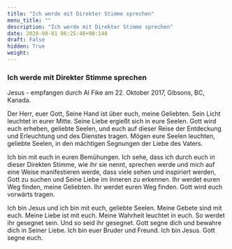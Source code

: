 ```yaml
---
title: "Ich werde mit Direkter Stimme sprechen"
menu_title: ""
description: "Ich werde mit Direkter Stimme sprechen"
date: 2020-08-01 06:25:48+00:148
draft: False
hidden: True
weight:
---
```

### Ich werde mit Direkter Stimme sprechen

Jesus - empfangen durch Al Fike am 22. Oktober 2017, Gibsons, BC, Kanada.

Der Herr, euer Gott, Seine Hand ist über euch, meine Geliebten. Sein Licht leuchtet in eurer Mitte. Seine Liebe ergießt sich in eure Seelen. Gott wird euch erheben, geliebte Seelen, und euch auf dieser Reise der Entdeckung und Erleuchtung und des Dienstes tragen. Mögen eure Seelen leuchten, geliebte Seelen, in den mächtigen Segnungen der Liebe des Vaters.

Ich bin mit euch in euren Bemühungen. Ich sehe, dass ich durch euch in dieser Direkten Stimme, wie ihr sie nennt, sprechen werde und mich auf eine Weise manifestieren werde, dass viele sehen und inspiriert werden, Gott zu suchen und Seine Liebe im Inneren zu erkennen. Ihr werdet euren Weg finden, meine Geliebten. Ihr werdet euren Weg finden. Gott wird euch vorwärts tragen.

Ich bin Jesus und ich bin mit euch, geliebte Seelen. Meine Gebete sind mit euch. Meine Liebe ist mit euch. Meine Wahrheit leuchtet in euch. So werdet ihr gesegnet sein. Und so seid ihr gesegnet. Gott segne dich und bewahre dich in Seiner Liebe. Ich bin euer Bruder und Freund. Ich bin Jesus. Gott segne euch.
